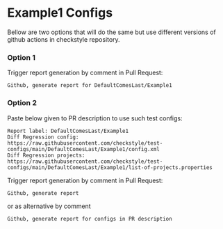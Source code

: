 # Example1 Configs

Bellow are two options that will do the same but use different versions
of github actions in checkstyle repository.


### Option 1
Trigger report generation by comment in Pull Request:
```
Github, generate report for DefaultComesLast/Example1
```

### Option 2

Paste below given to PR description to use such test configs:
```
Report label: DefaultComesLast/Example1
Diff Regression config: https://raw.githubusercontent.com/checkstyle/test-configs/main/DefaultComesLast/Example1/config.xml
Diff Regression projects: https://raw.githubusercontent.com/checkstyle/test-configs/main/DefaultComesLast/Example1/list-of-projects.properties
```

Trigger report generation by comment in Pull Request:
```
Github, generate report
```
or as alternative by comment
```
Github, generate report for configs in PR description
```
